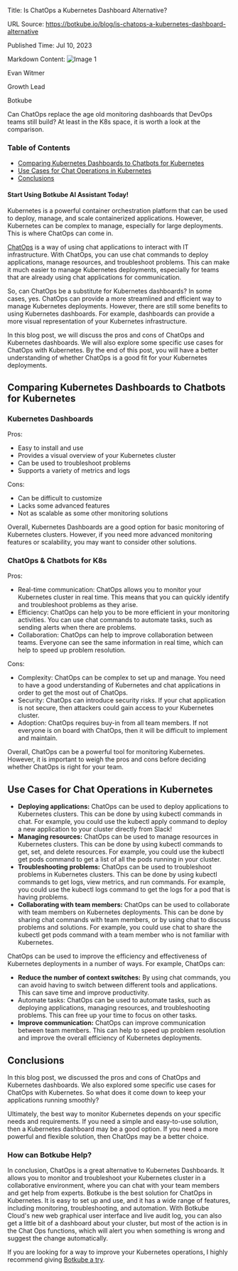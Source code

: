 Title: Is ChatOps a Kubernetes Dashboard Alternative?

URL Source: https://botkube.io/blog/is-chatops-a-kubernetes-dashboard-alternative

Published Time: Jul 10, 2023

Markdown Content:
![Image 1](https://assets-global.website-files.com/634fabb21508d6c9db9bc46f/64a86fdda4d8d06ce598598e_evan%20image.jpg)

Evan Witmer

Growth Lead

Botkube

Can ChatOps replace the age old monitoring dashboards that DevOps teams still build? At least in the K8s space, it is worth a look at the comparison.

### Table of Contents

*   [Comparing Kubernetes Dashboards to Chatbots for Kubernetes](#comparing-kubernetes-dashboards-to-chatbots-for-kubernetes)
*   [Use Cases for Chat Operations in Kubernetes](#use-cases-for-chat-operations-in-kubernetes)
*   [Conclusions](#conclusions)

#### Start Using Botkube AI Assistant Today!

Kubernetes is a powerful container orchestration platform that can be used to deploy, manage, and scale containerized applications. However, Kubernetes can be complex to manage, especially for large deployments. This is where ChatOps can come in.

[ChatOps](https://botkube.io/learn/chatops) is a way of using chat applications to interact with IT infrastructure. With ChatOps, you can use chat commands to deploy applications, manage resources, and troubleshoot problems. This can make it much easier to manage Kubernetes deployments, especially for teams that are already using chat applications for communication.

So, can ChatOps be a substitute for Kubernetes dashboards? In some cases, yes. ChatOps can provide a more streamlined and efficient way to manage Kubernetes deployments. However, there are still some benefits to using Kubernetes dashboards. For example, dashboards can provide a more visual representation of your Kubernetes infrastructure.

In this blog post, we will discuss the pros and cons of ChatOps and Kubernetes dashboards. We will also explore some specific use cases for ChatOps with Kubernetes. By the end of this post, you will have a better understanding of whether ChatOps is a good fit for your Kubernetes deployments.

Comparing Kubernetes Dashboards to Chatbots for Kubernetes
----------------------------------------------------------

### Kubernetes Dashboards

Pros:

*   Easy to install and use
*   Provides a visual overview of your Kubernetes cluster
*   Can be used to troubleshoot problems
*   Supports a variety of metrics and logs

Cons:

*   Can be difficult to customize
*   Lacks some advanced features
*   Not as scalable as some other monitoring solutions

Overall, Kubernetes Dashboards are a good option for basic monitoring of Kubernetes clusters. However, if you need more advanced monitoring features or scalability, you may want to consider other solutions.

### ChatOps & Chatbots for K8s

Pros:

*   Real-time communication: ChatOps allows you to monitor your Kubernetes cluster in real time. This means that you can quickly identify and troubleshoot problems as they arise.
*   Efficiency: ChatOps can help you to be more efficient in your monitoring activities. You can use chat commands to automate tasks, such as sending alerts when there are problems.
*   Collaboration: ChatOps can help to improve collaboration between teams. Everyone can see the same information in real time, which can help to speed up problem resolution.

Cons:

*   Complexity: ChatOps can be complex to set up and manage. You need to have a good understanding of Kubernetes and chat applications in order to get the most out of ChatOps.
*   Security: ChatOps can introduce security risks. If your chat application is not secure, then attackers could gain access to your Kubernetes cluster.
*   Adoption: ChatOps requires buy-in from all team members. If not everyone is on board with ChatOps, then it will be difficult to implement and maintain.

Overall, ChatOps can be a powerful tool for monitoring Kubernetes. However, it is important to weigh the pros and cons before deciding whether ChatOps is right for your team.

Use Cases for Chat Operations in Kubernetes
-------------------------------------------

*   **Deploying applications:** ChatOps can be used to deploy applications to Kubernetes clusters. This can be done by using kubectl commands in chat. For example, you could use the kubectl apply command to deploy a new application to your cluster directly from Slack!
*   **Managing resources:** ChatOps can be used to manage resources in Kubernetes clusters. This can be done by using kubectl commands to get, set, and delete resources. For example, you could use the kubectl get pods command to get a list of all the pods running in your cluster.
*   **Troubleshooting problems:** ChatOps can be used to troubleshoot problems in Kubernetes clusters. This can be done by using kubectl commands to get logs, view metrics, and run commands. For example, you could use the kubectl logs command to get the logs for a pod that is having problems.
*   **Collaborating with team members:** ChatOps can be used to collaborate with team members on Kubernetes deployments. This can be done by sharing chat commands with team members, or by using chat to discuss problems and solutions. For example, you could use chat to share the kubectl get pods command with a team member who is not familiar with Kubernetes.

ChatOps can be used to improve the efficiency and effectiveness of Kubernetes deployments in a number of ways. For example, ChatOps can:

*   **Reduce the number of context switches:** By using chat commands, you can avoid having to switch between different tools and applications. This can save time and improve productivity.
*   Automate tasks: ChatOps can be used to automate tasks, such as deploying applications, managing resources, and troubleshooting problems. This can free up your time to focus on other tasks.
*   **Improve communication:** ChatOps can improve communication between team members. This can help to speed up problem resolution and improve the overall efficiency of Kubernetes deployments.

Conclusions
-----------

In this blog post, we discussed the pros and cons of ChatOps and Kubernetes dashboards. We also explored some specific use cases for ChatOps with Kubernetes. So what does it come down to keep your applications running smoothly?

Ultimately, the best way to monitor Kubernetes depends on your specific needs and requirements. If you need a simple and easy-to-use solution, then a Kubernetes dashboard may be a good option. If you need a more powerful and flexible solution, then ChatOps may be a better choice.

### How can Botkube Help?

In conclusion, ChatOps is a great alternative to Kubernetes Dashboards. It allows you to monitor and troubleshoot your Kubernetes cluster in a collaborative environment, where you can chat with your team members and get help from experts. Botkube is the best solution for ChatOps in Kubernetes. It is easy to set up and use, and it has a wide range of features, including monitoring, troubleshooting, and automation. With Botkube Cloud's new web graphical user interface and live audit log, you can also get a little bit of a dashboard about your cluster, but most of the action is in the Chat Ops functions, which will alert you when something is wrong and suggest the change automatically.

If you are looking for a way to improve your Kubernetes operations, I highly recommend giving [Botkube a try](https://app.botkube.io/).
